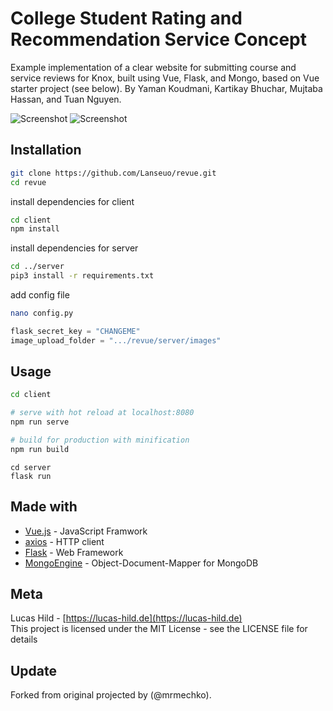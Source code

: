 # College Student Rating and Recommendation Service Concept

Example implementation of a clear website for submitting course and service reviews for Knox, built using Vue, Flask, and Mongo, based on Vue starter project (see below).
By Yaman Koudmani, Kartikay Bhuchar, Mujtaba Hassan, and Tuan Nguyen.


![Screenshot](https://i.ibb.co/wwqpwNJ/Search-Page.png)
![Screenshot](https://i.ibb.co/wwqpwNJ/Reviews-Example.png)
## Installation

```bash
git clone https://github.com/Lanseuo/revue.git
cd revue
```

install dependencies for client
```bash
cd client
npm install
```

install dependencies for server
```bash
cd ../server
pip3 install -r requirements.txt
```

add config file
```bash
nano config.py
```
```python
flask_secret_key = "CHANGEME"
image_upload_folder = ".../revue/server/images"
```

## Usage

```bash
cd client

# serve with hot reload at localhost:8080
npm run serve

# build for production with minification
npm run build
```

```
cd server
flask run
```

## Made with

- [Vue.js](https://vuejs.org/) - JavaScript Framwork
- [axios](https://github.com/axios/axios) - HTTP client
- [Flask](https://flask.pooco.com) - Web Framework
- [MongoEngine](https://github.com/MongoEngine/mongoengine) - Object-Document-Mapper for MongoDB

## Meta

Lucas Hild - [https://lucas-hild.de](https://lucas-hild.de)  
This project is licensed under the MIT License - see the LICENSE file for details

## Update
Forked from original projected by (@mrmechko).
